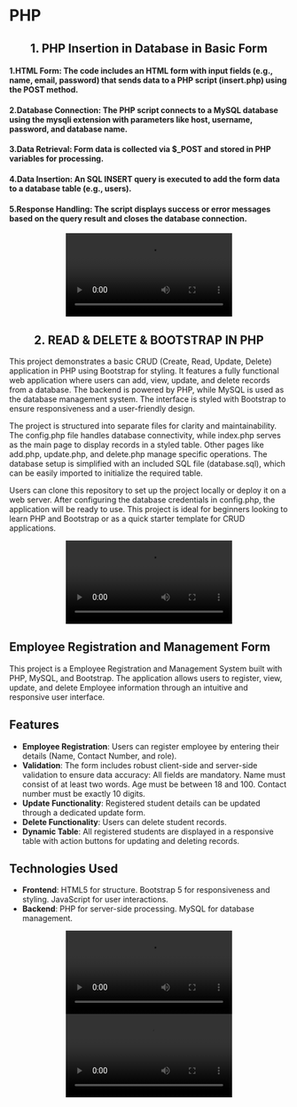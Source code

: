 # PHP

<h2 align="center">1. PHP Insertion in Database in Basic Form </h2>

#### 1.HTML Form: The code includes an HTML form with input fields (e.g., name, email, password) that sends data to a PHP script (insert.php) using the POST method.

#### 2.Database Connection: The PHP script connects to a MySQL database using the mysqli extension with parameters like host, username, password, and database name.

#### 3.Data Retrieval: Form data is collected via $_POST and stored in PHP variables for processing.

#### 4.Data Insertion: An SQL INSERT query is executed to add the form data to a database table (e.g., users).

#### 5.Response Handling: The script displays success or error messages based on the query result and closes the database connection.

<div align="center">
 <video src="https://github.com/user-attachments/assets/2c0d95e9-8ee3-4af6-8cd5-53f6733875a4" type="video/mp4"> 
</video>
</div>

<h2 align="center">2. READ & DELETE & BOOTSTRAP IN PHP </h2>

This project demonstrates a basic CRUD (Create, Read, Update, Delete) application in PHP using Bootstrap for styling. It features a fully functional web application where users can add, view, update, and delete records from a database. The backend is powered by PHP, while MySQL is used as the database management system. The interface is styled with Bootstrap to ensure responsiveness and a user-friendly design.

The project is structured into separate files for clarity and maintainability. The config.php file handles database connectivity, while index.php serves as the main page to display records in a styled table. Other pages like add.php, update.php, and delete.php manage specific operations. The database setup is simplified with an included SQL file (database.sql), which can be easily imported to initialize the required table.

Users can clone this repository to set up the project locally or deploy it on a web server. After configuring the database credentials in config.php, the application will be ready to use. This project is ideal for beginners looking to learn PHP and Bootstrap or as a quick starter template for CRUD applications.

<div align="center">
 <video src="https://github.com/user-attachments/assets/bed68a04-fc01-4d43-aa3f-c30a2e046b24" type="video/mp4"> 
</video>
</div>

## Employee Registration and Management Form
This project is a Employee Registration and Management System built with PHP, MySQL, and Bootstrap. The application allows users to register, view, update, and delete Employee information through an intuitive and responsive user interface.

## Features
- **Employee Registration**: Users can register employee by entering their details (Name, Contact Number, and role).
- **Validation**: The form includes robust client-side and server-side validation to ensure data accuracy:
All fields are mandatory.
Name must consist of at least two words.
Age must be between 18 and 100.
Contact number must be exactly 10 digits.
- **Update Functionality**: Registered student details can be updated through a dedicated update form.
- **Delete Functionality**: Users can delete student records.
- **Dynamic Table**: All registered students are displayed in a responsive table with action buttons for updating and deleting records.
## Technologies Used
- **Frontend**:
HTML5 for structure.
Bootstrap 5 for responsiveness and styling.
JavaScript for user interactions.
- **Backend**:
PHP for server-side processing.
MySQL for database management.

<div align="center">
 <video src="https://github.com/user-attachments/assets/0d1ab5a5-b38e-4886-b904-07284b362ee3" type="video/mp4"> 
</video>
</div>


<div align="center">
 <video src="https://github.com/user-attachments/assets/8657a7d3-8099-41c6-8a21-1f66f3749ef5" type="video/mp4"> 
</video>
</div>
